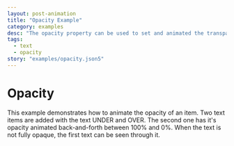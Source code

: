 ```yaml
---
layout: post-animation
title: "Opacity Example"
category: examples
desc: "The opacity property can be used to set and animated the transparency of an item."
tags: 
  - text
  - opacity
story: "examples/opacity.json5"
---
```

# Opacity

This example demonstrates how to animate the opacity of an item. Two text items are added with the text UNDER and OVER. The second one has it's opacity animated back-and-forth between 100% and 0%.  When the text is not fully opaque, the first text can be seen through it.
